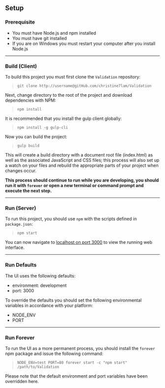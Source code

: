## Setup

### Prerequisite

* You must have Node.js and npm installed
* You must have git installed
* If you are on Windows you must restart your computer after you install Node.js

***

### Build (Client)

To build this project you must first clone the `Validation` repository:

> `git clone http://username@gitHub.com/christine7lam/Validation`

Next, change directory to the root of the project and download dependencies with NPM:

> `npm install`

It is recommended that you install the gulp client globally:

> `npm install -g gulp-cli`

Now you can build the project:

> `gulp build`

This will create a build directory with a document root file (index.html) as well as the associated JavaScript and CSS files; this process will also set up a watch on your files and rebuild the appropriate parts of your project when changes occur.

**This process should continue to run while you are developing, you should run it with `forever` or open a new terminal or command prompt and execute the next step.**

***

### Run (Server)

To run this project, you should use `npm` with the scripts defined in `package.json`:

> `npm start`

You can now navigate to [localhost on port 3000](http://localhost:3000) to view the running web interface.

***

### Run Defaults

The UI uses the following defaults:

* environment: development
* port: 3000

To override the defaults you should set the following environmental variables in accordance with your platform:

* NODE_ENV
* PORT

***

### Run Forever

To run the UI as a more permanent process, you should install the `forever` npm package and issue the following command:

> `NODE_ENV=test PORT=80 forever start -c "npm start" /path/to/Validation`

Please note that the default environment and port variables have been overridden here.